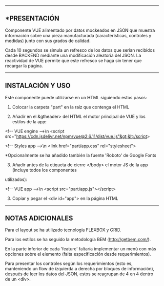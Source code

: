 -----------------------
 *PRESENTACIÓN
-----------------------

Componente VUE alimentado por datos mockeados en JSON que muestra información sobre una pieza
manufacturada (características, controles y medidas) junto con sus grados de calidad.

Cada 10 segundos se simula un refresco de los datos que serían recibidos desde BACKEND mediante una
modificación aleatoria del JSON. La reactividad de VUE permite que este refresco se haga sin tener
que recargar la página.

-----------------------
 INSTALACIÓN Y USO
-----------------------

Este componente puede utilizarse en un HTML siguiendo estos pasos:

1) Colocar la carpeta "part" en la raíz que contenga el HTML 

2) Añadir en el &gtheader&gt; del HTML el motor principal de VUE y los estilos de la app:

&lt;!-- VUE engine  --&gt;\n
&lt;script src="https://cdn.jsdelivr.net/npm/vue@2.6.11/dist/vue.js"&gt;&lt;/script&gt;

&lt;!-- Styles app --&gt;\n
&lt;link href="part/app.css" rel="stylesheet"&gt;

*Opcionalmente se ha añadido también la fuente 'Roboto' de Google Fonts

3) Añadir antes de la etiqueta de cierre &lt;/body&gt; el motor JS de la app (incluye todos los componentes 

utilizados):

&lt;!-- VUE app --&gt;\n
&lt;script src="part/app.js"&gt;&lt;/script&gt;


3) Copiar y pegar el &lt;div id="app"&gt; en la página HTML

-----------------------
 NOTAS ADICIONALES
-----------------------

Para el layout se ha utilizado tecnología FLEXBOX y GRID.

Para los estilos se ha seguido la metodología BEM (http://getbem.com/).

En la parte inferior de cada 'feature' faltaría implementar un menú con más opciones sobre el
elemento (falta especificación desde requerimientos).

Para presentar los controles según los requerimientos (esto es, manteniendo un flow de izquierda a
derecha por bloques de información), después de leer los datos del JSON, estos se reagrupan de 4 en 4 
dentro de un &lt;div&gt;.
